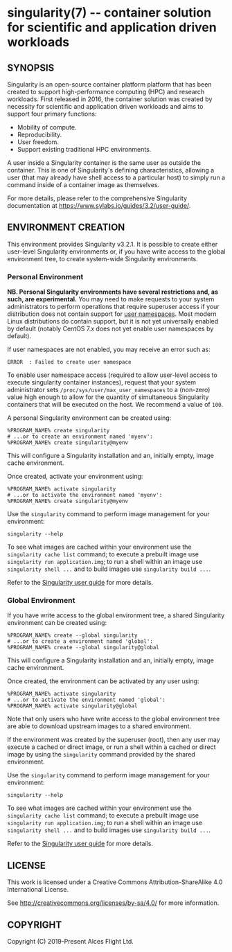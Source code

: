 # singularity(7) -- container solution for scientific and application driven workloads

## SYNOPSIS

Singularity is an open-source container platform platform that has
been created to support high-performance computing (HPC) and research
workloads. First released in 2016, the container solution was created
by necessity for scientific and application driven workloads and aims
to support four primary functions:

  * Mobility of compute.
  * Reproducibility.
  * User freedom.
  * Support existing traditional HPC environments.

A user inside a Singularity container is the same user as outside the
container. This is one of Singularity's defining characteristics,
allowing a user (that may already have shell access to a particular
host) to simply run a command inside of a container image as
themselves.

For more details, please refer to the comprehensive Singularity
documentation at <https://www.sylabs.io/guides/3.2/user-guide/>.

## ENVIRONMENT CREATION

This environment provides Singularity v3.2.1. It is possible to create
either user-level Singularity environments or, if you have write
access to the global environment tree, to create system-wide
Singularity environments.

### Personal Environment

**NB. Personal Singularity environments have several restrictions and,
as such, are experimental.** You may need to make requests to your
system administrators to perform operations that require superuser
access if your distribution does not contain support for [user
namespaces](http://man7.org/linux/man-pages/man7/user_namespaces.7.html). Most
modern Linux distributions do contain support, but it is not yet
universally enabled by default (notably CentOS 7.x does not yet enable
user namespaces by default).

If user namespaces are not enabled, you may receive an error such as:

```
ERROR  : Failed to create user namespace
```

To enable user namespace access (required to allow user-level access
to execute singularity container instances), request that your system
administrator sets `/proc/sys/user/max_user_namespaces` to a
(non-zero) value high enough to allow for the quantity of simultaneous
Singularity containers that will be executed on the host. We recommend
a value of `100`.

A personal Singularity environment can be created using:

```
%PROGRAM_NAME% create singularity
# ...or to create an environment named 'myenv':
%PROGRAM_NAME% create singularity@myenv
```

This will configure a Singularity installation and an, initially
empty, image cache environment.

Once created, activate your environment using:

```
%PROGRAM_NAME% activate singularity
# ...or to activate the environment named 'myenv':
%PROGRAM_NAME% create singularity@myenv
```

Use the `singularity` command to perform image management for your
environment:

```
singularity --help
```

To see what images are cached within your environment use the
`singularity cache list` command; to execute a prebuilt image use
`singularity run application.img`; to run a shell within an image use
`singularity shell ...` and to build images use `singularity build
...`.

Refer to the [Singularity user
guide](https://sylabs.io/guides/3.2/user-guide/) for more details.

### Global Environment

If you have write access to the global environment tree, a shared
Singularity environment can be created using:

```
%PROGRAM_NAME% create --global singularity
# ...or to create a environment named 'global':
%PROGRAM_NAME% create --global singularity@global
```

This will configure a Singularity installation and an, initially
empty, image cache environment.

Once created, the environment can be activated by any user using:

```
%PROGRAM_NAME% activate singularity
# ...or to activate the environment named 'global':
%PROGRAM_NAME% activate singularity@global
```

Note that only users who have write access to the global environment
tree are able to download upstream images to a shared environment.

If the environment was created by the superuser (root), then any user
may execute a cached or direct image, or run a shell within a cached or
direct image by using the `singularity` command provided by the shared
environment.

Use the `singularity` command to perform image management for your
environment:

```
singularity --help
```

To see what images are cached within your environment use the
`singularity cache list` command; to execute a prebuilt image use
`singularity run application.img`; to run a shell within an image use
`singularity shell ...` and to build images use `singularity build
...`.

Refer to the [Singularity user
guide](https://sylabs.io/guides/3.2/user-guide/) for more details.

## LICENSE

This work is licensed under a Creative Commons Attribution-ShareAlike
4.0 International License.

See <http://creativecommons.org/licenses/by-sa/4.0/> for more
information.

## COPYRIGHT

Copyright (C) 2019-Present Alces Flight Ltd.
